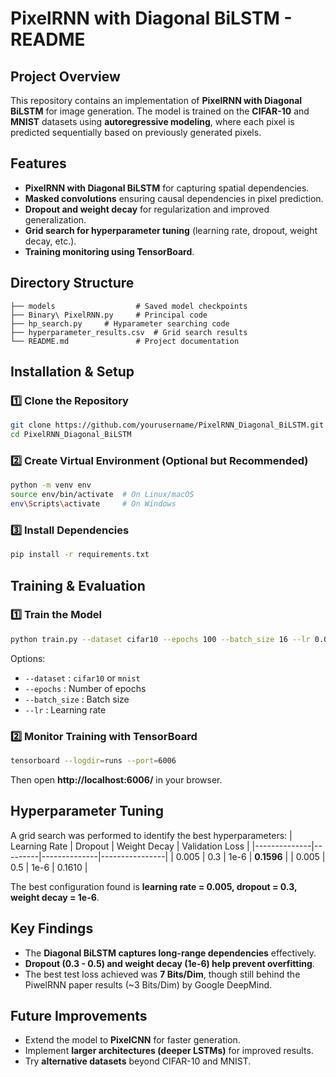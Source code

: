 # **PixelRNN with Diagonal BiLSTM - README**

## **Project Overview**
This repository contains an implementation of **PixelRNN with Diagonal BiLSTM** for image generation. The model is trained on the **CIFAR-10** and **MNIST** datasets using **autoregressive modeling**, where each pixel is predicted sequentially based on previously generated pixels.

## **Features**
- **PixelRNN with Diagonal BiLSTM** for capturing spatial dependencies.
- **Masked convolutions** ensuring causal dependencies in pixel prediction.
- **Dropout and weight decay** for regularization and improved generalization.
- **Grid search for hyperparameter tuning** (learning rate, dropout, weight decay, etc.).
- **Training monitoring using TensorBoard**.

## **Directory Structure**
```
├── models                  # Saved model checkpoints
├── Binary\ PixelRNN.py     # Principal code
├── hp_search.py     # Hyparameter searching code
├── hyperparameter_results.csv  # Grid search results
└── README.md               # Project documentation
```

## **Installation & Setup**
### **1️⃣ Clone the Repository**
```bash
git clone https://github.com/yourusername/PixelRNN_Diagonal_BiLSTM.git
cd PixelRNN_Diagonal_BiLSTM
```

### **2️⃣ Create Virtual Environment (Optional but Recommended)**
```bash
python -m venv env
source env/bin/activate  # On Linux/macOS
env\Scripts\activate     # On Windows
```

### **3️⃣ Install Dependencies**
```bash
pip install -r requirements.txt
```

## **Training & Evaluation**
### **1️⃣ Train the Model**
```bash
python train.py --dataset cifar10 --epochs 100 --batch_size 16 --lr 0.005
```
Options:
- `--dataset` : `cifar10` or `mnist`
- `--epochs` : Number of epochs
- `--batch_size` : Batch size
- `--lr` : Learning rate

### **2️⃣ Monitor Training with TensorBoard**
```bash
tensorboard --logdir=runs --port=6006
```
Then open **http://localhost:6006/** in your browser.


## **Hyperparameter Tuning**
A grid search was performed to identify the best hyperparameters:
| Learning Rate | Dropout | Weight Decay | Validation Loss |
|--------------|---------|--------------|----------------|
| 0.005       | 0.3     | 1e-6         | **0.1596**     |
| 0.005       | 0.5     | 1e-6         | 0.1610         |

The best configuration found is **learning rate = 0.005, dropout = 0.3, weight decay = 1e-6**.

## **Key Findings**
- The **Diagonal BiLSTM captures long-range dependencies** effectively.
- **Dropout (0.3 - 0.5) and weight decay (1e-6) help prevent overfitting**.
- The best test loss achieved was **7 Bits/Dim**, though still behind the PiwelRNN paper results (~3 Bits/Dim) by Google DeepMind.

## **Future Improvements**
- Extend the model to **PixelCNN** for faster generation.
- Implement **larger architectures (deeper LSTMs)** for improved results.
- Try **alternative datasets** beyond CIFAR-10 and MNIST.


